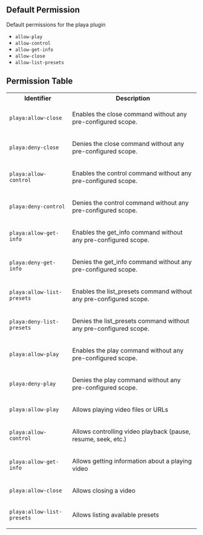 ## Default Permission

Default permissions for the playa plugin

- `allow-play`
- `allow-control`
- `allow-get-info`
- `allow-close`
- `allow-list-presets`

## Permission Table

<table>
<tr>
<th>Identifier</th>
<th>Description</th>
</tr>


<tr>
<td>

`playa:allow-close`

</td>
<td>

Enables the close command without any pre-configured scope.

</td>
</tr>

<tr>
<td>

`playa:deny-close`

</td>
<td>

Denies the close command without any pre-configured scope.

</td>
</tr>

<tr>
<td>

`playa:allow-control`

</td>
<td>

Enables the control command without any pre-configured scope.

</td>
</tr>

<tr>
<td>

`playa:deny-control`

</td>
<td>

Denies the control command without any pre-configured scope.

</td>
</tr>

<tr>
<td>

`playa:allow-get-info`

</td>
<td>

Enables the get_info command without any pre-configured scope.

</td>
</tr>

<tr>
<td>

`playa:deny-get-info`

</td>
<td>

Denies the get_info command without any pre-configured scope.

</td>
</tr>

<tr>
<td>

`playa:allow-list-presets`

</td>
<td>

Enables the list_presets command without any pre-configured scope.

</td>
</tr>

<tr>
<td>

`playa:deny-list-presets`

</td>
<td>

Denies the list_presets command without any pre-configured scope.

</td>
</tr>

<tr>
<td>

`playa:allow-play`

</td>
<td>

Enables the play command without any pre-configured scope.

</td>
</tr>

<tr>
<td>

`playa:deny-play`

</td>
<td>

Denies the play command without any pre-configured scope.

</td>
</tr>

<tr>
<td>

`playa:allow-play`

</td>
<td>

Allows playing video files or URLs

</td>
</tr>

<tr>
<td>

`playa:allow-control`

</td>
<td>

Allows controlling video playback (pause, resume, seek, etc.)

</td>
</tr>

<tr>
<td>

`playa:allow-get-info`

</td>
<td>

Allows getting information about a playing video

</td>
</tr>

<tr>
<td>

`playa:allow-close`

</td>
<td>

Allows closing a video

</td>
</tr>

<tr>
<td>

`playa:allow-list-presets`

</td>
<td>

Allows listing available presets

</td>
</tr>
</table>
